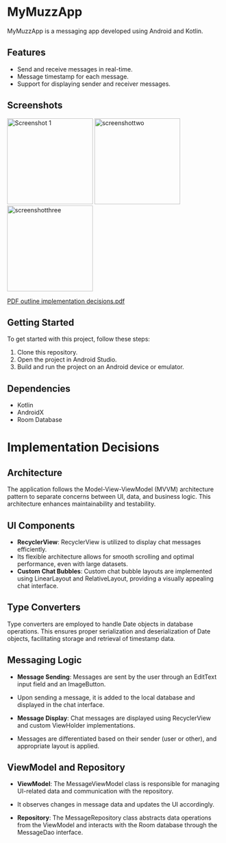 # MyMuzzApp

MyMuzzApp is a messaging app developed using Android and Kotlin.

## Features
- Send and receive messages in real-time.
- Message timestamp for each message.
- Support for displaying sender and receiver messages.

## Screenshots
<img src="https://github.com/GouharLali/MyMuzzApp/assets/94018886/dd811759-ac62-46f0-88c1-b19c22c2a23e" alt="Screenshot 1" width="200">

<img src="https://github.com/GouharLali/MyMuzzApp/assets/94018886/1d819a83-a642-4372-9476-3b95845337f3" alt="screenshottwo" width="200">

<img src="https://github.com/GouharLali/MyMuzzApp/assets/94018886/a86cec94-c737-48fe-9a8b-ed3e3ba8d4c4" alt="screenshotthree" width="200">

[PDF outline implementation decisions.pdf](https://github.com/GouharLali/MyMuzzApp/files/15010425/PDF.outline.implementation.decisions.pdf)


## Getting Started
To get started with this project, follow these steps:
1. Clone this repository.
2. Open the project in Android Studio.
3. Build and run the project on an Android device or emulator.

## Dependencies
- Kotlin
- AndroidX
- Room Database

# Implementation Decisions

## Architecture
The application follows the Model-View-ViewModel (MVVM) architecture pattern to separate concerns between UI, data, and business logic. 
This architecture enhances maintainability and testability.

## UI Components
- **RecyclerView**: RecyclerView is utilized to display chat messages efficiently. 
- Its flexible architecture allows for smooth scrolling and optimal performance, even with large datasets.
- **Custom Chat Bubbles**: Custom chat bubble layouts are implemented using LinearLayout and RelativeLayout, providing a visually appealing chat interface.

## Type Converters
Type converters are employed to handle Date objects in database operations. 
This ensures proper serialization and deserialization of Date objects, facilitating storage and retrieval of timestamp data.

## Messaging Logic
- **Message Sending**: Messages are sent by the user through an EditText input field and an ImageButton. 
- Upon sending a message, it is added to the local database and displayed in the chat interface.

- **Message Display**: Chat messages are displayed using RecyclerView and custom ViewHolder implementations. 
- Messages are differentiated based on their sender (user or other), and appropriate layout is applied.

## ViewModel and Repository
- **ViewModel**: The MessageViewModel class is responsible for managing UI-related data and communication with the repository. 
- It observes changes in message data and updates the UI accordingly.

- **Repository**: The MessageRepository class abstracts data operations from the ViewModel and interacts with the Room database through the MessageDao interface.

